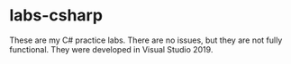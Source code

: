 # labs-csharp

These are my C# practice labs. There are no issues, but they are not fully functional. They were developed in Visual Studio 2019.
